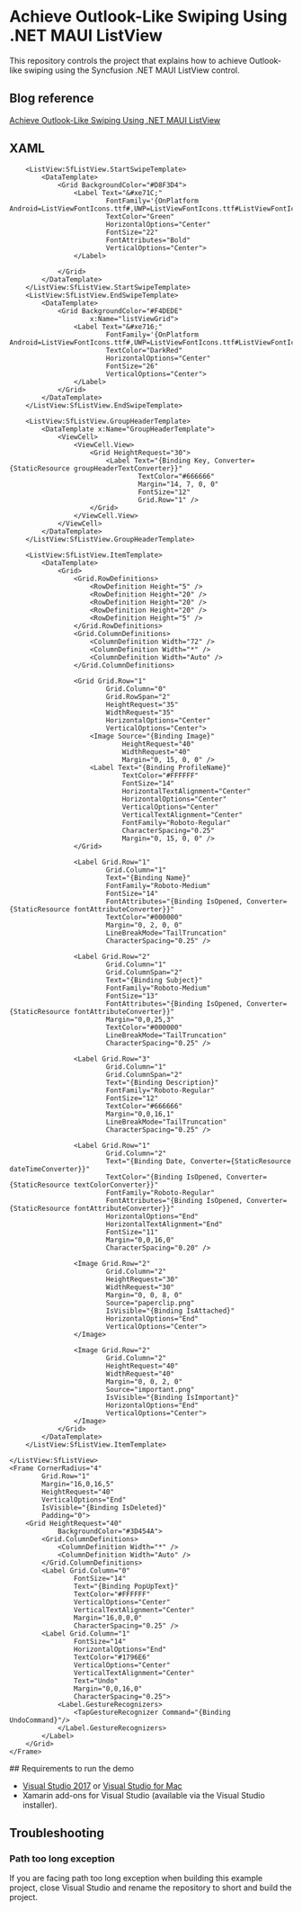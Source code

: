 # Achieve Outlook-Like Swiping Using .NET MAUI ListView
This repository controls the project that explains how to achieve Outlook-like swiping using the Syncfusion .NET MAUI ListView control.

## Blog reference
[Achieve Outlook-Like Swiping Using .NET MAUI ListView](https://www.syncfusion.com/blogs/post/achieve-outlook-like-swiping-using-net-maui-listview.aspx)

## XAML 

<Grid x:Name="mainGrid">
    <Grid.RowDefinitions>
        <RowDefinition Height="40" />
        <RowDefinition Height="*" />
    </Grid.RowDefinitions>
    <Label Grid.Row="0"
            Text="Inbox"
            TextColor="Black"
            FontSize="18"
            FontFamily="Roboto-Medium"
            Margin="16,0,0,0"
            VerticalOptions="Center" />
    <ListView:SfListView Grid.Row="1"
                            x:Name="listView"
                            ItemsSource="{Binding InboxInfos}"
                            AllowSwiping="True"
                            SwipeThreshold="100"
                            ItemSize="70"
                            SelectionMode="Multiple"
                            SelectionGesture="LongPress"
                            ScrollBarVisibility="Always"
                            AutoFitMode="Height">

        <ListView:SfListView.StartSwipeTemplate>
            <DataTemplate>
                <Grid BackgroundColor="#D8F3D4">
                    <Label Text="&#xe71C;"
                            FontFamily='{OnPlatform Android=ListViewFontIcons.ttf#,UWP=ListViewFontIcons.ttf#ListViewFontIcons,MacCatalyst=ListViewFontIcons,iOS=ListViewFontIcons}'
                            TextColor="Green"
                            HorizontalOptions="Center"
                            FontSize="22"
                            FontAttributes="Bold"
                            VerticalOptions="Center">
                    </Label>

                </Grid>
            </DataTemplate>
        </ListView:SfListView.StartSwipeTemplate>
        <ListView:SfListView.EndSwipeTemplate>
            <DataTemplate>
                <Grid BackgroundColor="#F4DEDE"
                        x:Name="listViewGrid">
                    <Label Text="&#xe716;"
                            FontFamily='{OnPlatform Android=ListViewFontIcons.ttf#,UWP=ListViewFontIcons.ttf#ListViewFontIcons,MacCatalyst=ListViewFontIcons,iOS=ListViewFontIcons}'
                            TextColor="DarkRed"
                            HorizontalOptions="Center"
                            FontSize="26"
                            VerticalOptions="Center">
                    </Label>
                </Grid>
            </DataTemplate>
        </ListView:SfListView.EndSwipeTemplate>

        <ListView:SfListView.GroupHeaderTemplate>
            <DataTemplate x:Name="GroupHeaderTemplate">
                <ViewCell>
                    <ViewCell.View>
                        <Grid HeightRequest="30">
                            <Label Text="{Binding Key, Converter={StaticResource groupHeaderTextConverter}}"
                                    TextColor="#666666"
                                    Margin="14, 7, 0, 0"
                                    FontSize="12"
                                    Grid.Row="1" />
                        </Grid>
                    </ViewCell.View>
                </ViewCell>
            </DataTemplate>
        </ListView:SfListView.GroupHeaderTemplate>

        <ListView:SfListView.ItemTemplate>
            <DataTemplate>
                <Grid>
                    <Grid.RowDefinitions>
                        <RowDefinition Height="5" />
                        <RowDefinition Height="20" />
                        <RowDefinition Height="20" />
                        <RowDefinition Height="20" />
                        <RowDefinition Height="5" />
                    </Grid.RowDefinitions>
                    <Grid.ColumnDefinitions>
                        <ColumnDefinition Width="72" />
                        <ColumnDefinition Width="*" />
                        <ColumnDefinition Width="Auto" />
                    </Grid.ColumnDefinitions>

                    <Grid Grid.Row="1"
                            Grid.Column="0"
                            Grid.RowSpan="2"
                            HeightRequest="35"
                            WidthRequest="35"
                            HorizontalOptions="Center"
                            VerticalOptions="Center">
                        <Image Source="{Binding Image}"
                                HeightRequest="40"
                                WidthRequest="40"
                                Margin="0, 15, 0, 0" />
                        <Label Text="{Binding ProfileName}"
                                TextColor="#FFFFFF"
                                FontSize="14"
                                HorizontalTextAlignment="Center"
                                HorizontalOptions="Center"
                                VerticalOptions="Center"
                                VerticalTextAlignment="Center"
                                FontFamily="Roboto-Regular"
                                CharacterSpacing="0.25"
                                Margin="0, 15, 0, 0" />
                    </Grid>

                    <Label Grid.Row="1"
                            Grid.Column="1"
                            Text="{Binding Name}"
                            FontFamily="Roboto-Medium"
                            FontSize="14"
                            FontAttributes="{Binding IsOpened, Converter={StaticResource fontAttributeConverter}}"
                            TextColor="#000000"
                            Margin="0, 2, 0, 0"
                            LineBreakMode="TailTruncation"
                            CharacterSpacing="0.25" />

                    <Label Grid.Row="2"
                            Grid.Column="1"
                            Grid.ColumnSpan="2"
                            Text="{Binding Subject}"
                            FontFamily="Roboto-Medium"
                            FontSize="13"
                            FontAttributes="{Binding IsOpened, Converter={StaticResource fontAttributeConverter}}"
                            Margin="0,0,25,3"
                            TextColor="#000000"
                            LineBreakMode="TailTruncation"
                            CharacterSpacing="0.25" />

                    <Label Grid.Row="3"
                            Grid.Column="1"
                            Grid.ColumnSpan="2"
                            Text="{Binding Description}"
                            FontFamily="Roboto-Regular"
                            FontSize="12"
                            TextColor="#666666"
                            Margin="0,0,16,1"
                            LineBreakMode="TailTruncation"
                            CharacterSpacing="0.25" />

                    <Label Grid.Row="1"
                            Grid.Column="2"
                            Text="{Binding Date, Converter={StaticResource dateTimeConverter}}"
                            TextColor="{Binding IsOpened, Converter={StaticResource textColorConverter}}"
                            FontFamily="Roboto-Regular"
                            FontAttributes="{Binding IsOpened, Converter={StaticResource fontAttributeConverter}}"
                            HorizontalOptions="End"
                            HorizontalTextAlignment="End"
                            FontSize="11"
                            Margin="0,0,16,0"
                            CharacterSpacing="0.20" />

                    <Image Grid.Row="2"
                            Grid.Column="2"
                            HeightRequest="30"
                            WidthRequest="30"
                            Margin="0, 0, 8, 0"
                            Source="paperclip.png"
                            IsVisible="{Binding IsAttached}"
                            HorizontalOptions="End"
                            VerticalOptions="Center">
                    </Image>

                    <Image Grid.Row="2"
                            Grid.Column="2"
                            HeightRequest="40"
                            WidthRequest="40"
                            Margin="0, 0, 2, 0"
                            Source="important.png"
                            IsVisible="{Binding IsImportant}"
                            HorizontalOptions="End"
                            VerticalOptions="Center">
                    </Image>
                </Grid>
            </DataTemplate>
        </ListView:SfListView.ItemTemplate>

    </ListView:SfListView>
    <Frame CornerRadius="4"
            Grid.Row="1"
            Margin="16,0,16,5"
            HeightRequest="40"
            VerticalOptions="End"
            IsVisible="{Binding IsDeleted}"
            Padding="0">
        <Grid HeightRequest="40"
                BackgroundColor="#3D454A">
            <Grid.ColumnDefinitions>
                <ColumnDefinition Width="*" />
                <ColumnDefinition Width="Auto" />
            </Grid.ColumnDefinitions>
            <Label Grid.Column="0"
                    FontSize="14"
                    Text="{Binding PopUpText}"
                    TextColor="#FFFFFF"
                    VerticalOptions="Center"
                    VerticalTextAlignment="Center"
                    Margin="16,0,0,0"
                    CharacterSpacing="0.25" />
            <Label Grid.Column="1"
                    FontSize="14"
                    HorizontalOptions="End"
                    TextColor="#1796E6"
                    VerticalOptions="Center"
                    VerticalTextAlignment="Center"
                    Text="Undo"
                    Margin="0,0,16,0"
                    CharacterSpacing="0.25">
                <Label.GestureRecognizers>
                    <TapGestureRecognizer Command="{Binding UndoCommand}"/>
                </Label.GestureRecognizers>
            </Label>
        </Grid>
    </Frame>
</Grid>
## Requirements to run the demo

* [Visual Studio 2017](https://visualstudio.microsoft.com/downloads/) or [Visual Studio for Mac](https://visualstudio.microsoft.com/vs/mac/)
* Xamarin add-ons for Visual Studio (available via the Visual Studio installer).

## Troubleshooting

### Path too long exception

If you are facing path too long exception when building this example project, close Visual Studio and rename the repository to short and build the project.